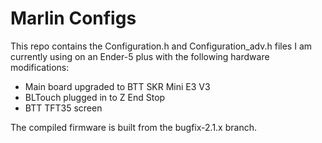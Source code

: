 # Marlin Configs

This repo contains the Configuration.h and Configuration_adv.h files I am currently using on an Ender-5 plus with the following hardware modifications:

- Main board upgraded to BTT SKR Mini E3 V3
- BLTouch plugged in to Z End Stop
- BTT TFT35 screen

The compiled firmware is built from the bugfix-2.1.x branch.
